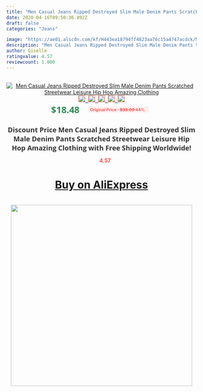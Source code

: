 ```yaml
---
title: "Men Casual Jeans Ripped Destroyed Slim Male Denim Pants Scratched Streetwear Leisure Hip Hop Amazing Clothing"
date: 2020-04-16T09:50:36.892Z
draft: false
categories: "Jeans"

image: "https://ae01.alicdn.com/kf/H443ea18794ff4823aa76c15a4747acdck/Men-Casual-Jeans-Ripped-Destroyed-Slim-Male-Denim-Pants-Scratched-Streetwear-Leisure-Hip-Hop-Amazing-Clothing.jpg"
description: "Men Casual Jeans Ripped Destroyed Slim Male Denim Pants Scratched Streetwear Leisure Hip Hop Amazing Clothing"
author: Giselle
ratingvalue: 4.57
reviewcount: 1.000
---
```

<br>
<div style="text-align: center;">
<a href="https://s.click.aliexpress.com/e/_AnrYMV" target="_blank" rel="nofollow noopener noreferrer"><img alt="Men Casual Jeans Ripped Destroyed Slim Male Denim Pants Scratched Streetwear Leisure Hip Hop Amazing Clothing" class="magnifier-image" src="https://ae01.alicdn.com/kf/H443ea18794ff4823aa76c15a4747acdck/Men-Casual-Jeans-Ripped-Destroyed-Slim-Male-Denim-Pants-Scratched-Streetwear-Leisure-Hip-Hop-Amazing-Clothing.jpg_640x640.jpg">
<br>
<img style="border:1px solid salmon" src="https://ae01.alicdn.com/kf/H443ea18794ff4823aa76c15a4747acdck/Men-Casual-Jeans-Ripped-Destroyed-Slim-Male-Denim-Pants-Scratched-Streetwear-Leisure-Hip-Hop-Amazing-Clothing.jpg_120x120.jpg">&nbsp;&nbsp;<img style="border:1px solid salmon" src="https://ae01.alicdn.com/kf/Hde941fd5fb7e415596d3ff31f2a48582x/Men-Casual-Jeans-Ripped-Destroyed-Slim-Male-Denim-Pants-Scratched-Streetwear-Leisure-Hip-Hop-Amazing-Clothing.jpg_120x120.jpg">&nbsp;&nbsp;<img style="border:1px solid salmon" src="https://ae01.alicdn.com/kf/H80c63c93d1634c58892c8c8c72d79f4c4/Men-Casual-Jeans-Ripped-Destroyed-Slim-Male-Denim-Pants-Scratched-Streetwear-Leisure-Hip-Hop-Amazing-Clothing.jpg_120x120.jpg">&nbsp;&nbsp;<img style="border:1px solid salmon" src="https://ae01.alicdn.com/kf/Hf6df27b6887e40eabac368b1e8897c25J/Men-Casual-Jeans-Ripped-Destroyed-Slim-Male-Denim-Pants-Scratched-Streetwear-Leisure-Hip-Hop-Amazing-Clothing.jpg_120x120.jpg">&nbsp;&nbsp;<img style="border:1px solid salmon" src="https://ae01.alicdn.com/kf/Hf9a87c7f973f47e9b12ced3162bdde5f0/Men-Casual-Jeans-Ripped-Destroyed-Slim-Male-Denim-Pants-Scratched-Streetwear-Leisure-Hip-Hop-Amazing-Clothing.jpg_120x120.jpg"></a></div><br0>
<div style="text-align: center;"><span style="background-color: white; border: 0px; box-sizing: border-box; color: seagreen; display: inline-block; font-family: &quot;open sans&quot; , &quot;arial&quot; , &quot;helvetica&quot; , sans-serif , &quot;heiti&quot;; font-size: 24px; font-stretch: inherit; font-weight: 700; line-height: inherit; margin: 0px 10px 0px 0px; padding: 0px; vertical-align: middle;">$18.48 </span>
<span style="background: rgb(255 , 241 , 241); border-radius: 3px; border: 0px; box-sizing: border-box; color: #ff4747; display: inline-block; font-family: inherit; font-size: 12px; font-stretch: inherit; font-style: inherit; font-variant: inherit; font-weight: 600; line-height: inherit; margin: 0px; padding: 2px 5px; transform: scale(0.9); vertical-align: middle;">Original Price : <b style="text-decoration: line-through;">$33.00 </b> 44%&nbsp;&nbsp;</span></div>
<h1 style="color: #333333; display: inline-block; font-family: &quot;open sans&quot; , &quot;arial&quot; , &quot;helvetica&quot; , sans-serif , &quot;heiti&quot;; font-size: 18px; font-stretch: inherit; font-weight: 700; text-align: center;">Discount Price Men Casual Jeans Ripped Destroyed Slim Male Denim Pants Scratched Streetwear Leisure Hip Hop Amazing Clothing with Free Shipping Worldwide!</h1>
<div style="color: #ff4747; text-align: center;">
<img src="https://4.bp.blogspot.com/-M0ZcTcb-5uY/XleCXlxnR4I/AAAAAAAAAEc/OrjgMkXV1oMQFaCRZj5HQwOCBcu3w1FegCPcBGAYYCw/s1600/star.png" style="height: 15px;">&nbsp;<b>4.57</b></div>
<div class="button_cont" align="center"><a class="buynow_a" href="https://s.click.aliexpress.com/e/_AnrYMV" target="_blank" rel="nofollow noopener noreferrer"><H1>Buy on AliExpress</H1></a></div><br>
<div class="separator" style="clear: both; text-align: center;">
<img src="https://lh3.googleusercontent.com/-pTy5HemUv9M/XlePHvY0dAI/AAAAAAAAAE4/0nX5iRUoIWY8eMW9Dpxeirr157OZliDIgCLcBGAsYHQ/s1600/badge.gif" width="480">
</div>
